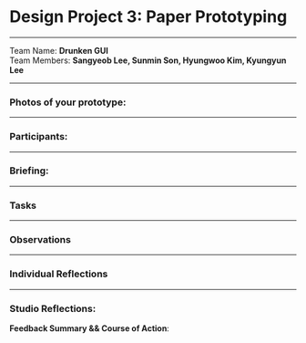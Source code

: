 Design Project 3: Paper Prototyping
===================
----------
Team Name: **Drunken GUI** <br />
Team Members: **Sangyeob Lee, Sunmin Son, Hyungwoo Kim, Kyungyun Lee**

----------

### **Photos of your prototype:**

-----------
### **Participants:**

-----------
### **Briefing:**

-----------
### **Tasks**

-----------
### **Observations**

-----------
### **Individual Reflections**

-----------

### **Studio Reflections:** 

**Feedback Summary && Course of Action**: 

